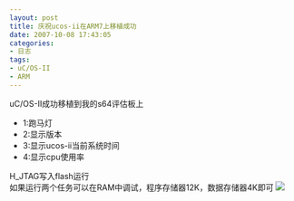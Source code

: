 ```yaml
---
layout: post
title: 庆祝ucos-ii在ARM7上移植成功 
date: 2007-10-08 17:43:05
categories:
- 日志
tags:
- uC/OS-II
- ARM
---
```


uC/OS-II成功移植到我的s64评估板上

- 1:跑马灯 
- 2:显示版本 
- 3:显示ucos-ii当前系统时间 
- 4:显示cpu使用率 

H_JTAG写入flash运行     
如果运行两个任务可以在RAM中调试，程序存储器12K，数据存储器4K即可 
![](https://github.com/bh3nvn/bh3nvn.github.io/raw/master/image/b42014/2007-10-08-01.jpg)    
